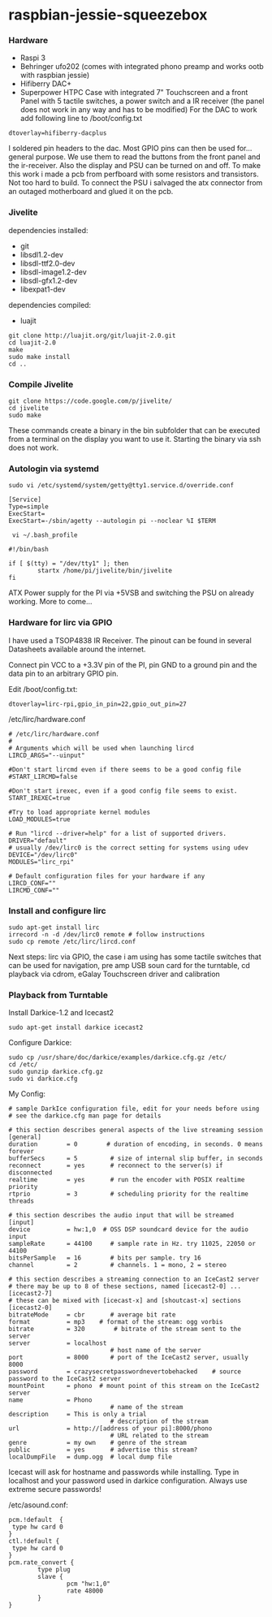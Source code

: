 # raspbian-jessie-squeezebox

### Hardware
* Raspi 3
* Behringer ufo202 (comes with integrated phono preamp and works ootb with raspbian jessie)
* Hifiberry DAC+
* Superpower HTPC Case with integrated 7" Touchscreen and a front Panel with 5 tactile switches, a power switch and a IR receiver (the panel does not work in any way and has to be modified)
For the DAC to work add following line to /boot/config.txt
```
dtoverlay=hifiberry-dacplus
```
I soldered pin headers to the dac. Most GPIO pins can then be used for... general purpose. We use them to read the buttons from the front panel and the ir-receiver. Also the display and PSU can be turned on and off. To make this work i made a pcb from perfboard with some resistors and transistors. Not too hard to build. To connect the PSU i salvaged the atx connector from an outaged motherboard and glued it on the pcb.

### Jivelite
dependencies installed:
* git
* libsdl1.2-dev
* libsdl-ttf2.0-dev
* libsdl-image1.2-dev
* libsdl-gfx1.2-dev
* libexpat1-dev

dependencies compiled:
* luajit
```
git clone http://luajit.org/git/luajit-2.0.git
cd luajit-2.0
make
sudo make install
cd ..
```

### Compile Jivelite
```
git clone https://code.google.com/p/jivelite/
cd jivelite
sudo make
```
These commands create a binary in the bin subfolder that can be executed from a terminal on the display you want to use it. Starting the binary via ssh does not work.

### Autologin via systemd
```sudo vi /etc/systemd/system/getty@tty1.service.d/override.conf```
```
[Service]
Type=simple
ExecStart=
ExecStart=-/sbin/agetty --autologin pi --noclear %I $TERM
```
``` vi ~/.bash_profile```
```
#!/bin/bash

if [ $(tty) = "/dev/tty1" ]; then
        startx /home/pi/jivelite/bin/jivelite
fi
```
ATX Power supply for the PI via +5VSB and switching the PSU on already working. More to come...

### Hardware for lirc via GPIO
I have used a TSOP4838 IR Receiver. The pinout can be found in several Datasheets available around the internet.

Connect pin VCC to a +3.3V pin of the PI, pin GND to a ground pin and the data pin to an arbitrary GPIO pin.

Edit /boot/config.txt:
```
dtoverlay=lirc-rpi,gpio_in_pin=22,gpio_out_pin=27
```
/etc/lirc/hardware.conf
```
# /etc/lirc/hardware.conf
#
# Arguments which will be used when launching lircd
LIRCD_ARGS="--uinput"

#Don't start lircmd even if there seems to be a good config file
#START_LIRCMD=false

#Don't start irexec, even if a good config file seems to exist.
START_IREXEC=true

#Try to load appropriate kernel modules
LOAD_MODULES=true

# Run "lircd --driver=help" for a list of supported drivers.
DRIVER="default"
# usually /dev/lirc0 is the correct setting for systems using udev
DEVICE="/dev/lirc0"
MODULES="lirc_rpi"

# Default configuration files for your hardware if any
LIRCD_CONF=""
LIRCMD_CONF=""
```

### Install and configure lirc
```
sudo apt-get install lirc
irrecord -n -d /dev/lirc0 remote # follow instructions
sudo cp remote /etc/lirc/lircd.conf
```

Next steps: lirc via GPIO, the case i am using has some tactile switches that can be used for navigation, pre amp USB soun card for the turntable, cd playback via cdrom, eGalay Touchscreen driver and calibration

### Playback from Turntable
Install Darkice-1.2 and Icecast2
```
sudo apt-get install darkice icecast2
```
Configure Darkice:
```
sudo cp /usr/share/doc/darkice/examples/darkice.cfg.gz /etc/
cd /etc/
sudo gunzip darkice.cfg.gz
sudo vi darkice.cfg
```
My Config:
```
# sample DarkIce configuration file, edit for your needs before using
# see the darkice.cfg man page for details

# this section describes general aspects of the live streaming session
[general]
duration        = 0        # duration of encoding, in seconds. 0 means forever
bufferSecs      = 5         # size of internal slip buffer, in seconds
reconnect       = yes       # reconnect to the server(s) if disconnected
realtime        = yes       # run the encoder with POSIX realtime priority
rtprio          = 3         # scheduling priority for the realtime threads

# this section describes the audio input that will be streamed
[input]
device          = hw:1,0  # OSS DSP soundcard device for the audio input
sampleRate      = 44100     # sample rate in Hz. try 11025, 22050 or 44100
bitsPerSample   = 16        # bits per sample. try 16
channel         = 2         # channels. 1 = mono, 2 = stereo

# this section describes a streaming connection to an IceCast2 server
# there may be up to 8 of these sections, named [icecast2-0] ... [icecast2-7]
# these can be mixed with [icecast-x] and [shoutcast-x] sections
[icecast2-0]
bitrateMode     = cbr       # average bit rate
format          = mp3    # format of the stream: ogg vorbis
bitrate         = 320        # bitrate of the stream sent to the server
server          = localhost
                            # host name of the server
port            = 8000      # port of the IceCast2 server, usually 8000
password        = crazysecretpasswordnevertobehacked    # source password to the IceCast2 server
mountPoint      = phono  # mount point of this stream on the IceCast2 server
name            = Phono
                            # name of the stream
description     = This is only a trial
                            # description of the stream
url             = http://[address of your pi]:8000/phono
                            # URL related to the stream
genre           = my own    # genre of the stream
public          = yes       # advertise this stream?
localDumpFile   = dump.ogg  # local dump file
```
Icecast will ask for hostname and passwords while installing. Type in localhost and your password used in darkice configuration. Always use extreme secure passwords!

/etc/asound.conf:
```
pcm.!default  {
 type hw card 0
}
ctl.!default {
 type hw card 0
}
pcm.rate_convert {
        type plug
        slave {
                pcm "hw:1,0"
                rate 48000
        }
}
```
